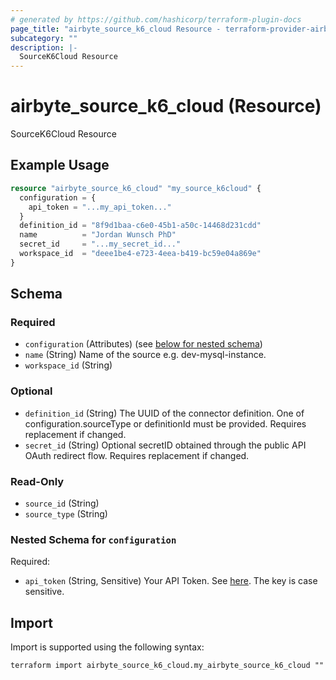 ```yaml
---
# generated by https://github.com/hashicorp/terraform-plugin-docs
page_title: "airbyte_source_k6_cloud Resource - terraform-provider-airbyte"
subcategory: ""
description: |-
  SourceK6Cloud Resource
---
```


# airbyte_source_k6_cloud (Resource)

SourceK6Cloud Resource

## Example Usage

```terraform
resource "airbyte_source_k6_cloud" "my_source_k6cloud" {
  configuration = {
    api_token = "...my_api_token..."
  }
  definition_id = "8f9d1baa-c6e0-45b1-a50c-14468d231cdd"
  name          = "Jordan Wunsch PhD"
  secret_id     = "...my_secret_id..."
  workspace_id  = "deee1be4-e723-4eea-b419-bc59e04a869e"
}
```

<!-- schema generated by tfplugindocs -->
## Schema

### Required

- `configuration` (Attributes) (see [below for nested schema](#nestedatt--configuration))
- `name` (String) Name of the source e.g. dev-mysql-instance.
- `workspace_id` (String)

### Optional

- `definition_id` (String) The UUID of the connector definition. One of configuration.sourceType or definitionId must be provided. Requires replacement if changed.
- `secret_id` (String) Optional secretID obtained through the public API OAuth redirect flow. Requires replacement if changed.

### Read-Only

- `source_id` (String)
- `source_type` (String)

<a id="nestedatt--configuration"></a>
### Nested Schema for `configuration`

Required:

- `api_token` (String, Sensitive) Your API Token. See <a href="https://k6.io/docs/cloud/integrations/token/">here</a>. The key is case sensitive.

## Import

Import is supported using the following syntax:

```shell
terraform import airbyte_source_k6_cloud.my_airbyte_source_k6_cloud ""
```
